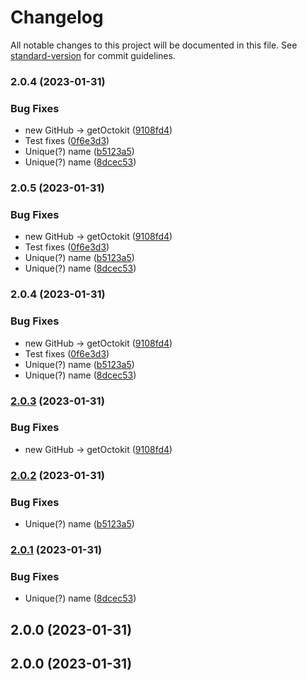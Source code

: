 # Changelog

All notable changes to this project will be documented in this file. See [standard-version](https://github.com/conventional-changelog/standard-version) for commit guidelines.

### 2.0.4 (2023-01-31)


### Bug Fixes

* new GitHub -> getOctokit ([9108fd4](https://github.com/comnoco/create-release-action/commit/9108fd4483aec11e75ad0644a5a7d2499393a4f3))
* Test fixes ([0f6e3d3](https://github.com/comnoco/create-release-action/commit/0f6e3d3702f591c93b4a82d207853d0a1f6824dc))
* Unique(?) name ([b5123a5](https://github.com/comnoco/create-release-action/commit/b5123a53c6df2d1ac1f1b29e5e011da4f185cb67))
* Unique(?) name ([8dcec53](https://github.com/comnoco/create-release-action/commit/8dcec535d3ade31cc3abf819bb007b5b0c86b23f))

### 2.0.5 (2023-01-31)


### Bug Fixes

* new GitHub -> getOctokit ([9108fd4](https://github.com/comnoco/create-release-action/commit/9108fd4483aec11e75ad0644a5a7d2499393a4f3))
* Test fixes ([0f6e3d3](https://github.com/comnoco/create-release-action/commit/0f6e3d3702f591c93b4a82d207853d0a1f6824dc))
* Unique(?) name ([b5123a5](https://github.com/comnoco/create-release-action/commit/b5123a53c6df2d1ac1f1b29e5e011da4f185cb67))
* Unique(?) name ([8dcec53](https://github.com/comnoco/create-release-action/commit/8dcec535d3ade31cc3abf819bb007b5b0c86b23f))

### 2.0.4 (2023-01-31)


### Bug Fixes

* new GitHub -> getOctokit ([9108fd4](https://github.com/comnoco/create-release-action/commit/9108fd4483aec11e75ad0644a5a7d2499393a4f3))
* Test fixes ([0f6e3d3](https://github.com/comnoco/create-release-action/commit/0f6e3d3702f591c93b4a82d207853d0a1f6824dc))
* Unique(?) name ([b5123a5](https://github.com/comnoco/create-release-action/commit/b5123a53c6df2d1ac1f1b29e5e011da4f185cb67))
* Unique(?) name ([8dcec53](https://github.com/comnoco/create-release-action/commit/8dcec535d3ade31cc3abf819bb007b5b0c86b23f))

### [2.0.3](https://github.com/comnoco/create-release-action/compare/v2.0.2...v2.0.3) (2023-01-31)


### Bug Fixes

* new GitHub -> getOctokit ([9108fd4](https://github.com/comnoco/create-release-action/commit/9108fd4483aec11e75ad0644a5a7d2499393a4f3))

### [2.0.2](https://github.com/comnoco/create-release-action/compare/v2.0.1...v2.0.2) (2023-01-31)


### Bug Fixes

* Unique(?) name ([b5123a5](https://github.com/comnoco/create-release-action/commit/b5123a53c6df2d1ac1f1b29e5e011da4f185cb67))

### [2.0.1](https://github.com/comnoco/create-release-action/compare/v2.0.0...v2.0.1) (2023-01-31)


### Bug Fixes

* Unique(?) name ([8dcec53](https://github.com/comnoco/create-release-action/commit/8dcec535d3ade31cc3abf819bb007b5b0c86b23f))

## 2.0.0 (2023-01-31)

## 2.0.0 (2023-01-31)
